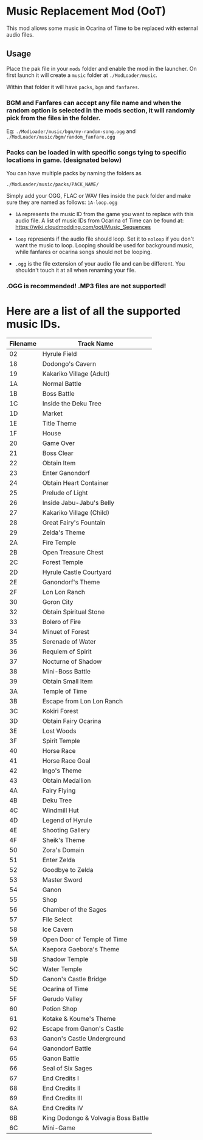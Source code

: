 # Music Replacement Mod (OoT)

This mod allows some music in Ocarina of Time to be replaced with external audio files.

## Usage

Place the pak file in your `mods` folder and enable the mod in the launcher. On first launch it will create a `music` folder at `./ModLoader/music`.

Within that folder it will have `packs`, `bgm` and `fanfares`. 

### BGM and Fanfares can accept any file name and when the random option is selected in the mods section, it will randomly pick from the files in the folder.

Eg: `./ModLoader/music/bgm/my-random-song.ogg`
and
`./ModLoader/music/bgm/random_fanfare.ogg`

### Packs can be loaded in with specific songs tying to specific locations in game. (designated below)

You can have multiple packs by naming the folders as

`./ModLoader/music/packs/PACK_NAME/`

Simply add your OGG, FLAC or WAV files inside the pack folder and make sure they are named as follows:
`1A-loop.ogg`

- `1A` represents the music ID from the game you want to replace with this audio file. A list of music IDs from Ocarina of Time can be found at: https://wiki.cloudmodding.com/oot/Music_Sequences

- `loop` represents if the audio file should loop. Set it to `noloop` if you don't want the music to loop. Looping should be used for background music, while fanfares or ocarina songs should not be looping.

- `.ogg` is the file extension of your audio file and can be different. You shouldn't touch it at all when renaming your file.

### .OGG is recommended! .MP3 files are not supported!

# Here are a list of all the supported music IDs.

Filename | Track Name
------------ | -------------
02 | Hyrule Field
18 | Dodongo's Cavern
19 | Kakariko Village (Adult)
1A | Normal Battle
1B | Boss Battle
1C | Inside the Deku Tree
1D | Market
1E | Title Theme
1F | House
20 | Game Over
21 | Boss Clear
22 | Obtain Item
23 | Enter Ganondorf
24 | Obtain Heart Container
25 | Prelude of Light
26 | Inside Jabu-Jabu's Belly
27 | Kakariko Village (Child)
28 | Great Fairy's Fountain
29 | Zelda's Theme
2A | Fire Temple
2B | Open Treasure Chest
2C | Forest Temple
2D | Hyrule Castle Courtyard
2E | Ganondorf's Theme
2F | Lon Lon Ranch
30 | Goron City
32 | Obtain Spiritual Stone
33 | Bolero of Fire
34 | Minuet of Forest
35 | Serenade of Water
36 | Requiem of Spirit
37 | Nocturne of Shadow
38 | Mini-Boss Battle
39 | Obtain Small Item
3A | Temple of Time
3B | Escape from Lon Lon Ranch
3C | Kokiri Forest
3D | Obtain Fairy Ocarina
3E | Lost Woods
3F | Spirit Temple
40 | Horse Race
41 | Horse Race Goal
42 | Ingo's Theme
43 | Obtain Medallion
4A | Fairy Flying
4B | Deku Tree
4C | Windmill Hut
4D | Legend of Hyrule
4E | Shooting Gallery
4F | Sheik's Theme
50 | Zora's Domain
51 | Enter Zelda
52 | Goodbye to Zelda
53 | Master Sword
54 | Ganon
55 | Shop
56 | Chamber of the Sages
57 | File Select
58 | Ice Cavern
59 | Open Door of Temple of Time
5A | Kaepora Gaebora's Theme
5B | Shadow Temple
5C | Water Temple
5D | Ganon's Castle Bridge
5E | Ocarina of Time
5F | Gerudo Valley
60 | Potion Shop
61 | Kotake & Koume's Theme
62 | Escape from Ganon's Castle
63 | Ganon's Castle Underground
64 | Ganondorf Battle
65 | Ganon Battle
66 | Seal of Six Sages
67 | End Credits I
68 | End Credits II
69 | End Credits III
6A | End Credits IV
6B | King Dodongo & Volvagia Boss Battle
6C | Mini-Game
